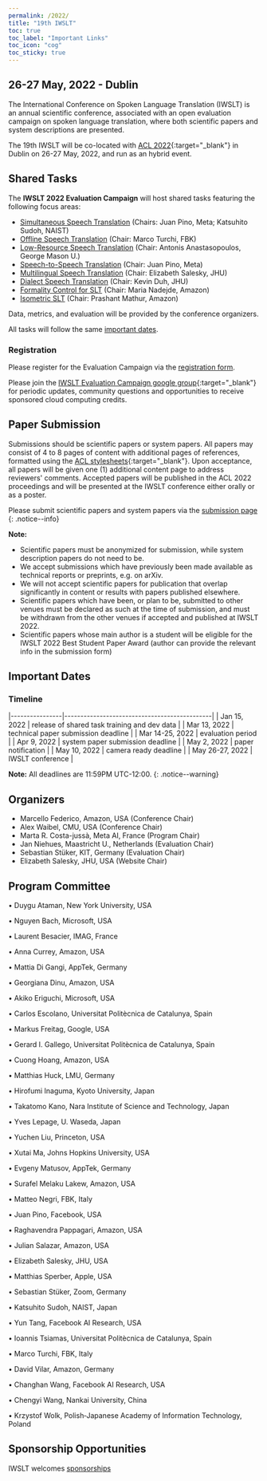 ```yaml
---
permalink: /2022/
title: "19th IWSLT"
toc: true
toc_label: "Important Links"
toc_icon: "cog"
toc_sticky: true
---
```


## 26-27 May, 2022 - Dublin

The International Conference on Spoken Language Translation (IWSLT) is an annual scientific conference, associated with an open evaluation campaign on spoken language translation, where both scientific papers and system descriptions are presented.

The 19th IWSLT will be co-located with [ACL 2022](https://2022.aclweb.org/){:target="_blank"} in Dublin on 26-27 May, 2022, and run as an hybrid event.


## Shared Tasks

The **IWSLT 2022 Evaluation Campaign** will host shared tasks featuring the following focus areas:

- [Simultaneous Speech Translation](/2022/simultaneous) (Chairs: Juan Pino, Meta; Katsuhito Sudoh, NAIST)
- [Offline Speech Translation](/2022/offline)  (Chair: Marco Turchi, FBK)
- [Low-Resource Speech Translation](/2022/low-resource) (Chair: Antonis Anastasopoulos, George Mason U.)
- [Speech-to-Speech Translation](/2022/speech-to-speech) (Chair: Juan Pino, Meta)
- [Multilingual Speech Translation](/2022/multilingual) (Chair: Elizabeth Salesky, JHU)
- [Dialect Speech Translation](/2022/dialect) (Chair: Kevin Duh, JHU)
- [Formality Control for SLT](/2022/formality) (Chair: Maria Nadejde, Amazon)
- [Isometric SLT](/2022/isometric) (Chair: Prashant Mathur, Amazon)
<!-- this is a comment -->

Data, metrics, and evaluation will be provided by the conference organizers. 

All tasks will follow the same [important dates](#important-dates). 


### Registration

<!--- Registration for the 2022 Evaluation Campaign will open soon. 
{: .notice--info}
-->
Please register for the Evaluation Campaign via the [registration form](https://docs.google.com/forms/d/e/1FAIpQLSc9t26_3oxr1E3HC-aISPaqjCpNI6oz_e7AGUTOf35LDuDDsg/viewform?usp=sf_link).

Please join the [IWSLT Evaluation Campaign google group](https://groups.google.com/g/iwslt-evaluation-campaign){:target="_blank"} for periodic updates, community questions and opportunities to receive sponsored cloud computing credits.


## Paper Submission

Submissions should be scientific papers or system papers. 
All papers may consist of 4 to 8 pages of content with additional pages of references, formatted using the [ACL stylesheets](https://acl-org.github.io/ACLPUB/formatting.html){:target="_blank"}. 
Upon acceptance, all papers will be given one (1) additional content page to address reviewers' comments.
Accepted papers will be published in the ACL 2022 proceedings and will be presented at the IWSLT conference either orally or as a poster.

Please submit scientific papers and system papers via the [submission page](https://www.softconf.com/acl2022/iwslt2022/)
{: .notice--info}


**Note:**
- Scientific papers must be anonymized for submission, while system description papers do not need to be.
- We accept submissions which have previously been made available as technical reports or preprints, e.g. on arXiv.
- We will not accept scientific papers for publication that overlap significantly in content or results with papers published elsewhere.
- Scientific papers which have been, or plan to be, submitted to other venues must be declared as such at the time of submission, and must be withdrawn from the other venues if accepted and published at IWSLT 2022.
- Scientific papers whose main author is a student will be eligible for the IWSLT 2022 Best Student Paper Award (author can provide the relevant info in the submission form)


## Important Dates

### Timeline

|----------------|----------------------------------------------|
| Jan 15, 2022    | release of shared task training and dev data |
| Mar 13, 2022   | technical paper submission deadline          |
| Mar 14-25, 2022 | evaluation period                            |
| Apr  9, 2022   | system paper submission deadline             |
| May 2, 2022  | paper notification                           |
| May 10, 2022   | camera ready deadline                         |
| May 26-27, 2022  | IWSLT conference                              |


**Note:** All deadlines are 11:59PM UTC-12:00.
{: .notice--warning}

## Organizers
- Marcello Federico, Amazon, USA (Conference Chair)
- Alex Waibel, CMU, USA (Conference Chair)
- Marta R. Costa-jussà, Meta AI, France (Program Chair)
- Jan Niehues, Maastricht U., Netherlands (Evaluation Chair)
- Sebastian Stüker, KIT, Germany (Evaluation Chair)
- Elizabeth Salesky, JHU, USA (Website Chair)

## Program Committee

•	Duygu Ataman, New York University, USA

•	Nguyen Bach, Microsoft, USA

•	Laurent Besacier, IMAG, France

•	Anna Currey, Amazon, USA 

•	Mattia Di Gangi, AppTek, Germany

•	Georgiana Dinu, Amazon, USA

•	Akiko Eriguchi, Microsoft, USA

•	Carlos Escolano, Universitat Politècnica de Catalunya, Spain

•	Markus Freitag, Google, USA

•	Gerard I. Gallego, Universitat Politècnica de Catalunya, Spain

•	Cuong Hoang, Amazon, USA

•	Matthias Huck, LMU, Germany

•	Hirofumi Inaguma, Kyoto University, Japan

•	Takatomo Kano, Nara Institute of Science and Technology, Japan

•	Yves Lepage, U. Waseda, Japan

•	Yuchen Liu, Princeton, USA

•	Xutai Ma, Johns Hopkins University, USA

•	Evgeny Matusov, AppTek, Germany

•	Surafel Melaku Lakew, Amazon, USA

•	Matteo Negri, FBK, Italy

•	Juan Pino, Facebook, USA

•	Raghavendra Pappagari, Amazon, USA

•	Julian Salazar, Amazon, USA

•	Elizabeth Salesky, JHU, USA

•	Matthias Sperber, Apple, USA

•	Sebastian Stüker, Zoom, Germany

•	Katsuhito Sudoh, NAIST, Japan

•	Yun Tang, Facebook AI Research, USA

•	Ioannis Tsiamas, Universitat Politècnica de Catalunya, Spain

•	Marco Turchi, FBK, Italy

•	David Vilar, Amazon, Germany

•	Changhan Wang, Facebook AI Research, USA

•	Chengyi Wang, Nankai University, China

•	Krzystof Wolk, Polish‐Japanese Academy of Information Technology, Poland


## Sponsorship Opportunities
IWSLT welcomes [sponsorships](/2022/sponsors)






